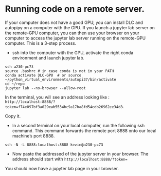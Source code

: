# Running code on a remote server.

If your computer does not have a good GPU, you can install DLC and autopipy on a computer with the GPU. If you launch a jupyter lab server on the remote-GPU computer, you can then use your browser on your computer to access the jupyter lab server running on the remote-GPU computer. This is a 3-step process.


*  ssh into the computer with the GPU, activate the right conda environment and launch jupyter lab.

```
ssh a230-pc73
source .bashrc # in case conda is not in your PATH
conda activate DLC-GPU  # or source ~/python_virtual_environments/autopi37/bin/activate
cd ~/repo
jupyter lab --no-browser --allow-root
```


In the terminal, you will see an address looking like : `http://localhost:8888/?token=f74e097bf3a029eab5534bc9a17ba8fd54cdb26962ee34d8`.

Copy it.

*  In a second terminal on your local computer, run the following ssh command.
This command forwards the remote port 8888 onto our local machine’s port 8888.

``` 
ssh -N -L 8888:localhost:8888 kevin@a230-pc73
```

*  Now paste the addressed of the jupyter server in your browser. The address should start with `http://localhost:8888/?token=`

You should now have a jupyter lab page in your browser.
